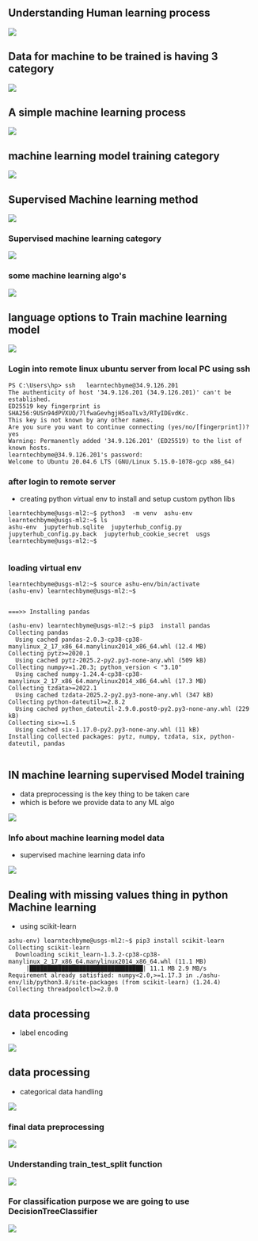 ## Understanding Human learning process 

<img src="l1.png">

## Data for machine to be trained is having 3 category 

<img src="l2.png">

## A simple machine learning process 

<img src="ml1.png">

## machine learning model training category 

<img src="ml2.png">

## Supervised Machine learning method  

<img src="ml3.png">

### Supervised machine learning category

<img src="ml4.png">

### some machine learning algo's 

<img src="ml5.png">

## language options to Train machine learning model 

<img src="ml6.png">

### Login into remote linux ubuntu server from local PC using ssh 

```
PS C:\Users\hp> ssh   learntechbyme@34.9.126.201
The authenticity of host '34.9.126.201 (34.9.126.201)' can't be established.
ED25519 key fingerprint is SHA256:9USn94dPVXUO/7lfwaGevhgjH5oaTLv3/RTyIDEvdKc.
This key is not known by any other names.
Are you sure you want to continue connecting (yes/no/[fingerprint])? yes
Warning: Permanently added '34.9.126.201' (ED25519) to the list of known hosts.
learntechbyme@34.9.126.201's password:
Welcome to Ubuntu 20.04.6 LTS (GNU/Linux 5.15.0-1078-gcp x86_64)

```

### after login to remote server 

- creating python virtual env to install and setup custom python libs 

```
learntechbyme@usgs-ml2:~$ python3  -m venv  ashu-env 
learntechbyme@usgs-ml2:~$ ls
ashu-env  jupyterhub.sqlite  jupyterhub_config.py  jupyterhub_config.py.back  jupyterhub_cookie_secret  usgs
learntechbyme@usgs-ml2:~$ 


```

### loading virtual env 

```
learntechbyme@usgs-ml2:~$ source ashu-env/bin/activate
(ashu-env) learntechbyme@usgs-ml2:~$ 


===>> Installing pandas 

(ashu-env) learntechbyme@usgs-ml2:~$ pip3  install pandas 
Collecting pandas
  Using cached pandas-2.0.3-cp38-cp38-manylinux_2_17_x86_64.manylinux2014_x86_64.whl (12.4 MB)
Collecting pytz>=2020.1
  Using cached pytz-2025.2-py2.py3-none-any.whl (509 kB)
Collecting numpy>=1.20.3; python_version < "3.10"
  Using cached numpy-1.24.4-cp38-cp38-manylinux_2_17_x86_64.manylinux2014_x86_64.whl (17.3 MB)
Collecting tzdata>=2022.1
  Using cached tzdata-2025.2-py2.py3-none-any.whl (347 kB)
Collecting python-dateutil>=2.8.2
  Using cached python_dateutil-2.9.0.post0-py2.py3-none-any.whl (229 kB)
Collecting six>=1.5
  Using cached six-1.17.0-py2.py3-none-any.whl (11 kB)
Installing collected packages: pytz, numpy, tzdata, six, python-dateutil, pandas


```

## IN machine learning supervised Model training 

- data preprocessing is the key thing to be taken care 
- which is before we provide data to any ML algo 

<img src="ml7.png">

### Info about machine learning model data 

- supervised machine learning data info 
<img src="ml8.png">

## Dealing with missing values thing in python Machine learning 

- using scikit-learn 

```
ashu-env) learntechbyme@usgs-ml2:~$ pip3 install scikit-learn 
Collecting scikit-learn
  Downloading scikit_learn-1.3.2-cp38-cp38-manylinux_2_17_x86_64.manylinux2014_x86_64.whl (11.1 MB)
     |████████████████████████████████| 11.1 MB 2.9 MB/s 
Requirement already satisfied: numpy<2.0,>=1.17.3 in ./ashu-env/lib/python3.8/site-packages (from scikit-learn) (1.24.4)
Collecting threadpoolctl>=2.0.0

```

## data processing 

- label encoding 

<img src="ml9.png">

## data processing 

- categorical data handling 
<img src="ml10.png">

### final data preprocessing 

<img src="ml11.png">

### Understanding train_test_split function 

<img src="ml12.png">

### For classification purpose we are going to use DecisionTreeClassifier 

<img src="ml13.png">
